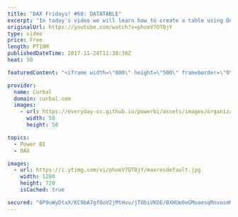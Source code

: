 ```yaml
---
title: "DAX Fridays! #60: DATATABLE"
excerpt: "In today's video we will learn how to create a table using DAX where you can specify the column name and the column data type while creating it.  To download the sample file: https://curbal.com/blog/glossary/datatable-dax  Other ways to create a data table: https://www.youtube.com/watch?v=cvzDJM0ZxE0"
originalUrl: https://youtube.com/watch?v=phoeV7QTBjY
type: video
price: Free
length: PT10M
publishedDateTime: 2017-11-24T11:38:30Z
heat: 50

featuredContent: "<iframe width=\"800\" height=\"500\" frameborder=\"0\" src=\"https://www.youtube.com/embed/phoeV7QTBjY\" allow=\"accelerometer; autoplay; encrypted-media; gyroscope; picture-in-picture\" allowfullscreen></iframe>"

provider:
  name: Curbal
  domain: curbal.com
  images:
    - url: https://everyday-cc.github.io/powerbi/assets/images/organizations/curbal.com-50x50.jpg
      width: 50
      height: 50

topics:
  - Power BI
  - DAX

images:
  - url: https://i.ytimg.com/vi/phoeV7QTBjY/maxresdefault.jpg
    width: 1280
    height: 720
    isCached: true

secured: "6P9uWyDtxX/KC9bA7gfOoV2jMtHvu/jTObiVKOE/0XHUe0eGMoaesqRnvosmMDXGWRj1ok1+yZt9LGG5VtcVonFhsSAHznYeer4O9nBbkAzc9mhy6Zm8vHbA9grG9dvim8OAKQxfk8soVThZhXDrmJc4/M2upI1IWcQKYMKo/VDIFAv+fpc9wV9/fVR0uN3U1MJu1PMwXhvJLXSL7Ny9L4AhJUsqMuW2/iOW/bhUQ7Ru3fnCfVUKGc/YcTH7/gE1GfX67Vu+BtbBAI+ldcVOZlj79bMMLECd8jWs+bJHZLm08J9Hl93z5UMRiAXEUQZoiqdpC6VE4YxeO78B/HVuvGWLsSUYyW5/NHBUj7nCYGvYht4z8veTKc/hlDLbS4UCw+tg7+K79f/O9HEznjr2gBS2aZXXMcJVMQBG/gYsx+w=;61CTn5UoAS2JnjCdudoThg=="
---
```


